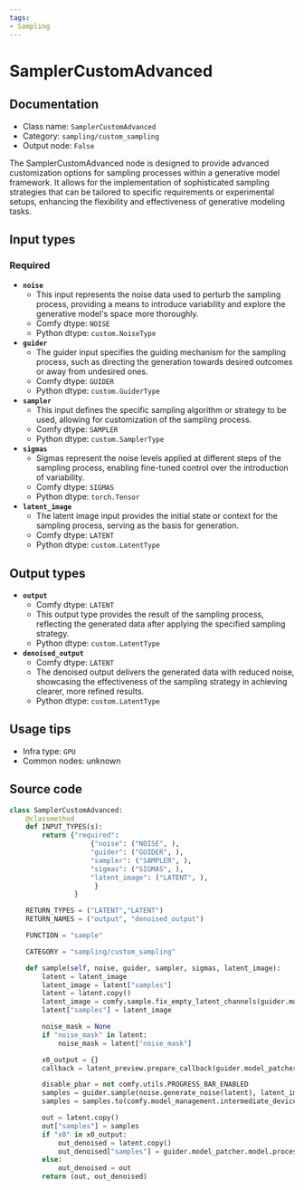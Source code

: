 ```yaml
---
tags:
- Sampling
---
```


# SamplerCustomAdvanced
## Documentation
- Class name: `SamplerCustomAdvanced`
- Category: `sampling/custom_sampling`
- Output node: `False`

The SamplerCustomAdvanced node is designed to provide advanced customization options for sampling processes within a generative model framework. It allows for the implementation of sophisticated sampling strategies that can be tailored to specific requirements or experimental setups, enhancing the flexibility and effectiveness of generative modeling tasks.
## Input types
### Required
- **`noise`**
    - This input represents the noise data used to perturb the sampling process, providing a means to introduce variability and explore the generative model's space more thoroughly.
    - Comfy dtype: `NOISE`
    - Python dtype: `custom.NoiseType`
- **`guider`**
    - The guider input specifies the guiding mechanism for the sampling process, such as directing the generation towards desired outcomes or away from undesired ones.
    - Comfy dtype: `GUIDER`
    - Python dtype: `custom.GuiderType`
- **`sampler`**
    - This input defines the specific sampling algorithm or strategy to be used, allowing for customization of the sampling process.
    - Comfy dtype: `SAMPLER`
    - Python dtype: `custom.SamplerType`
- **`sigmas`**
    - Sigmas represent the noise levels applied at different steps of the sampling process, enabling fine-tuned control over the introduction of variability.
    - Comfy dtype: `SIGMAS`
    - Python dtype: `torch.Tensor`
- **`latent_image`**
    - The latent image input provides the initial state or context for the sampling process, serving as the basis for generation.
    - Comfy dtype: `LATENT`
    - Python dtype: `custom.LatentType`
## Output types
- **`output`**
    - Comfy dtype: `LATENT`
    - This output type provides the result of the sampling process, reflecting the generated data after applying the specified sampling strategy.
    - Python dtype: `custom.LatentType`
- **`denoised_output`**
    - Comfy dtype: `LATENT`
    - The denoised output delivers the generated data with reduced noise, showcasing the effectiveness of the sampling strategy in achieving clearer, more refined results.
    - Python dtype: `custom.LatentType`
## Usage tips
- Infra type: `GPU`
- Common nodes: unknown


## Source code
```python
class SamplerCustomAdvanced:
    @classmethod
    def INPUT_TYPES(s):
        return {"required":
                    {"noise": ("NOISE", ),
                    "guider": ("GUIDER", ),
                    "sampler": ("SAMPLER", ),
                    "sigmas": ("SIGMAS", ),
                    "latent_image": ("LATENT", ),
                     }
                }

    RETURN_TYPES = ("LATENT","LATENT")
    RETURN_NAMES = ("output", "denoised_output")

    FUNCTION = "sample"

    CATEGORY = "sampling/custom_sampling"

    def sample(self, noise, guider, sampler, sigmas, latent_image):
        latent = latent_image
        latent_image = latent["samples"]
        latent = latent.copy()
        latent_image = comfy.sample.fix_empty_latent_channels(guider.model_patcher, latent_image)
        latent["samples"] = latent_image

        noise_mask = None
        if "noise_mask" in latent:
            noise_mask = latent["noise_mask"]

        x0_output = {}
        callback = latent_preview.prepare_callback(guider.model_patcher, sigmas.shape[-1] - 1, x0_output)

        disable_pbar = not comfy.utils.PROGRESS_BAR_ENABLED
        samples = guider.sample(noise.generate_noise(latent), latent_image, sampler, sigmas, denoise_mask=noise_mask, callback=callback, disable_pbar=disable_pbar, seed=noise.seed)
        samples = samples.to(comfy.model_management.intermediate_device())

        out = latent.copy()
        out["samples"] = samples
        if "x0" in x0_output:
            out_denoised = latent.copy()
            out_denoised["samples"] = guider.model_patcher.model.process_latent_out(x0_output["x0"].cpu())
        else:
            out_denoised = out
        return (out, out_denoised)

```
